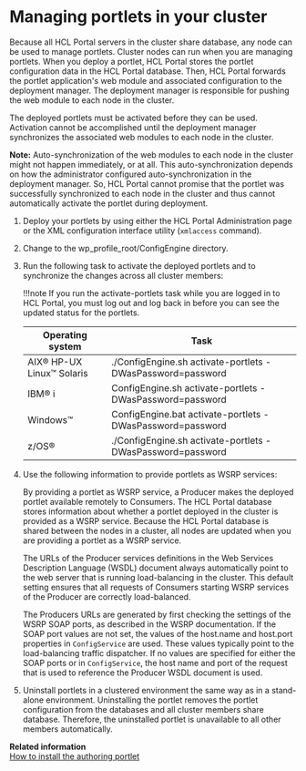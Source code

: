 # Managing portlets in your cluster

Because all HCL Portal servers in the cluster share database, any node can be used to manage portlets. Cluster nodes can run when you are managing portlets. When you deploy a portlet, HCL Portal stores the portlet configuration data in the HCL Portal database. Then, HCL Portal forwards the portlet application's web module and associated configuration to the deployment manager. The deployment manager is responsible for pushing the web module to each node in the cluster.

The deployed portlets must be activated before they can be used. Activation cannot be accomplished until the deployment manager synchronizes the associated web modules to each node in the cluster.

**Note:** Auto-synchronization of the web modules to each node in the cluster might not happen immediately, or at all. This auto-synchronization depends on how the administrator configured auto-synchronization in the deployment manager. So, HCL Portal cannot promise that the portlet was successfully synchronized to each node in the cluster and thus cannot automatically activate the portlet during deployment.

1.  Deploy your portlets by using either the HCL Portal Administration page or the XML configuration interface utility (`xmlaccess` command).

2.  Change to the wp_profile_root/ConfigEngine directory.

3.  Run the following task to activate the deployed portlets and to synchronize the changes across all cluster members:

    !!!note
        If you run the activate-portlets task while you are logged in to HCL Portal, you must log out and log back in before you can see the updated status for the portlets.

    |Operating system|Task|
    |----------------|----|
    |AIX® HP-UX Linux™ Solaris|./ConfigEngine.sh activate-portlets -DWasPassword=password|
    |IBM® i|ConfigEngine.sh activate-portlets -DWasPassword=password|
    |Windows™|ConfigEngine.bat activate-portlets -DWasPassword=password|
    |z/OS®|./ConfigEngine.sh activate-portlets -DWasPassword=password|

4.  Use the following information to provide portlets as WSRP services:

    By providing a portlet as WSRP service, a Producer makes the deployed portlet available remotely to Consumers. The HCL Portal database stores information about whether a portlet deployed in the cluster is provided as a WSRP service. Because the HCL Portal database is shared between the nodes in a cluster, all nodes are updated when you are providing a portlet as a WSRP service.

    The URLs of the Producer services definitions in the Web Services Description Language \(WSDL\) document always automatically point to the web server that is running load-balancing in the cluster. This default setting ensures that all requests of Consumers starting WSRP services of the Producer are correctly load-balanced.

    The Producers URLs are generated by first checking the settings of the WSRP SOAP ports, as described in the WSRP documentation. If the SOAP port values are not set, the values of the host.name and host.port properties in `ConfigService` are used. These values typically point to the load-balancing traffic dispatcher. If no values are specified for either the SOAP ports or in `ConfigService`, the host name and port of the request that is used to reference the Producer WSDL document is used.

5.  Uninstall portlets in a clustered environment the same way as in a stand-alone environment. Uninstalling the portlet removes the portlet configuration from the databases and all cluster members share database. Therefore, the uninstalled portlet is unavailable to all other members automatically.

**Related information**  
[How to install the authoring portlet](../../../../../manage_content/wcm/wcm_content_delivery/cfg_webcontent_auth_env/wcm_install_configtasks_authoringportlet.md)